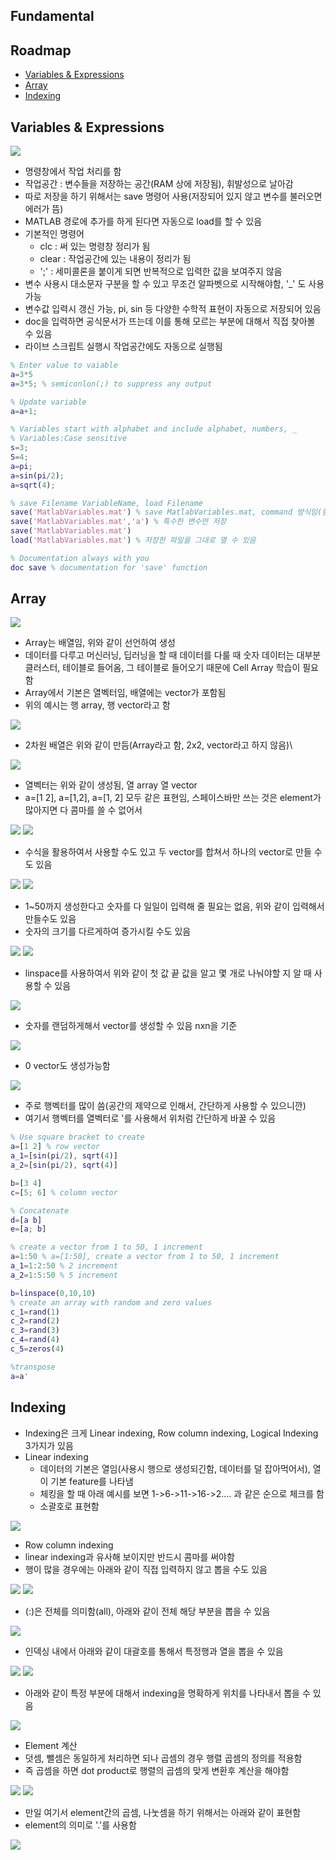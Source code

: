 ## Fundamental

## Roadmap
- [Variables & Expressions](#Variables-&-Expressions)
- [Array](#Array)
- [Indexing](#Indexing)

## Variables & Expressions
<img src="https://s3.us-west-2.amazonaws.com/secure.notion-static.com/101b023c-6a4c-4163-b3ca-b8736176de04/Untitled.png?X-Amz-Algorithm=AWS4-HMAC-SHA256&X-Amz-Credential=AKIAT73L2G45O3KS52Y5%2F20210312%2Fus-west-2%2Fs3%2Faws4_request&X-Amz-Date=20210312T004312Z&X-Amz-Expires=86400&X-Amz-Signature=c641e9d45694442eafc1a93a62195cd02cffc0747f24bbae7d5120428ec16738&X-Amz-SignedHeaders=host&response-content-disposition=filename%20%3D%22Untitled.png%22">

- 명령창에서 작업 처리를 함
- 작업공간 : 변수들을 저장하는 공간(RAM 상에 저장됨), 휘발성으로 날아감 
- 따로 저장을 하기 위해서는 save 명령어 사용(저장되어 있지 않고 변수를 불러오면 에러가 뜸)
- MATLAB 경로에 추가를 하게 된다면 자동으로 load를 할 수 있음
- 기본적인 명령어
	- clc : 써 있는 명령창 정리가 됨
	- clear : 작업공간에 있는 내용이 정리가 됨
	- ';' : 세미콜론을 붙이게 되면 반복적으로 입력한 값을 보여주지 않음
- 변수 사용시 대소문자 구분을 할 수 있고 무조건 알파벳으로 시작해야함, '_' 도 사용 가능
- 변수값 입력시 갱신 가능, pi, sin 등 다양한 수학적 표현이 자동으로 저장되어 있음
- doc을 입력하면 공식문서가 뜨는데 이를 통해 모르는 부분에 대해서 직접 찾아볼 수 있음
- 라이브 스크립트 실행시 작업공간에도 자동으로 실행됨
```MATLAB
% Enter value to vaiable
a=3*5
a=3*5; % semiconlon(;) to suppress any output

% Update variable
a=a+1;

% Variables start with alphabet and include alphabet, numbers, _
% Variables:Case sensitive
s=3;
S=4;
a=pi;
a=sin(pi/2);
a=sqrt(4);

% save Filename VariableName, load Filename
save('MatlabVariables.mat') % save MatlabVariables.mat, command 방식임(함수 방식 x)
save('MatlabVariables.mat','a') % 특수한 변수만 저장
save('MatlabVariables.mat')
load('MatlabVariables.mat') % 저장한 파일을 그대로 열 수 있음

% Documentation always with you
doc save % documentation for 'save' function 
```

## Array
<img src="https://s3.us-west-2.amazonaws.com/secure.notion-static.com/c8b2c91d-99d6-4c26-80c8-a3b8c899ea1b/Untitled.png?X-Amz-Algorithm=AWS4-HMAC-SHA256&X-Amz-Credential=AKIAT73L2G45O3KS52Y5%2F20210312%2Fus-west-2%2Fs3%2Faws4_request&X-Amz-Date=20210312T005444Z&X-Amz-Expires=86400&X-Amz-Signature=75e9cbf0a9893b7304852f0fd861419d2ee1599474063394673da7f9386d3bf2&X-Amz-SignedHeaders=host&response-content-disposition=filename%20%3D%22Untitled.png%22">

- Array는 배열임, 위와 같이 선언하여 생성
- 데이터를 다루고 머신러닝, 딥러닝을 할 때 데이터를 다룰 때 숫자 데이터는 대부분 클러스터, 테이블로 들어옴, 그 테이블로 들어오기 때문에 Cell Array 학습이 필요함 
- Array에서 기본은 열벡터임, 배열에는 vector가 포함됨
- 위의 예시는 행 array, 행 vector라고 함

<img src="https://s3.us-west-2.amazonaws.com/secure.notion-static.com/864128fc-b07c-420d-8e9e-f3691716cdcf/Untitled.png?X-Amz-Algorithm=AWS4-HMAC-SHA256&X-Amz-Credential=AKIAT73L2G45O3KS52Y5%2F20210312%2Fus-west-2%2Fs3%2Faws4_request&X-Amz-Date=20210312T005646Z&X-Amz-Expires=86400&X-Amz-Signature=adeb4494c7ade15b3c6cdfee19a8711a7ec20b239534a71a44365a0db84c07aa&X-Amz-SignedHeaders=host&response-content-disposition=filename%20%3D%22Untitled.png%22">

- 2차원 배열은 위와 같이 만듬(Array라고 함, 2x2, vector라고 하지 않음)\

<img src="https://s3.us-west-2.amazonaws.com/secure.notion-static.com/53f10b17-6ac9-42d9-8f22-592ee406c466/Untitled.png?X-Amz-Algorithm=AWS4-HMAC-SHA256&X-Amz-Credential=AKIAT73L2G45O3KS52Y5%2F20210312%2Fus-west-2%2Fs3%2Faws4_request&X-Amz-Date=20210312T005722Z&X-Amz-Expires=86400&X-Amz-Signature=a60970842e29d1d2a922f72acb5070bc770bac00878fdf13ebced43758dc2ac5&X-Amz-SignedHeaders=host&response-content-disposition=filename%20%3D%22Untitled.png%22">

- 열벡터는 위와 같이 생성됨, 열 array 열 vector
- a=[1 2], a=[1,2], a=[1, 2] 모두 같은 표현임, 스페이스바만 쓰는 것은 element가 많아지면 다 콤마를 쓸 수 없어서

<img src="https://s3.us-west-2.amazonaws.com/secure.notion-static.com/5932fba8-330d-428b-abf8-be804840f3bb/Untitled.png?X-Amz-Algorithm=AWS4-HMAC-SHA256&X-Amz-Credential=AKIAT73L2G45O3KS52Y5%2F20210312%2Fus-west-2%2Fs3%2Faws4_request&X-Amz-Date=20210312T005853Z&X-Amz-Expires=86400&X-Amz-Signature=f5c48b5f78533943b522910a9c5feee851b97d0c6322c6265e0af1813f246787&X-Amz-SignedHeaders=host&response-content-disposition=filename%20%3D%22Untitled.png%22">
<img src="https://s3.us-west-2.amazonaws.com/secure.notion-static.com/873f2f03-af5c-4a6b-87a7-ddeeb966ae44/Untitled.png?X-Amz-Algorithm=AWS4-HMAC-SHA256&X-Amz-Credential=AKIAT73L2G45O3KS52Y5%2F20210312%2Fus-west-2%2Fs3%2Faws4_request&X-Amz-Date=20210312T005910Z&X-Amz-Expires=86400&X-Amz-Signature=f88bc2f69446e62c5412ec255c31e7b049bb6d37ff6414b006ee26664d6bc533&X-Amz-SignedHeaders=host&response-content-disposition=filename%20%3D%22Untitled.png%22">

- 수식을 활용하여서 사용할 수도 있고 두 vector를 합쳐서 하나의 vector로 만들 수도 있음 

<img src="https://s3.us-west-2.amazonaws.com/secure.notion-static.com/29ddeaeb-671e-472f-bf1e-ac58a3d270cf/Untitled.png?X-Amz-Algorithm=AWS4-HMAC-SHA256&X-Amz-Credential=AKIAT73L2G45O3KS52Y5%2F20210312%2Fus-west-2%2Fs3%2Faws4_request&X-Amz-Date=20210312T005956Z&X-Amz-Expires=86400&X-Amz-Signature=2356557bd83fa0123ae2571709ae52a44a38c7786d2d06771ef78e6870cb2524&X-Amz-SignedHeaders=host&response-content-disposition=filename%20%3D%22Untitled.png%22">
<img src="https://s3.us-west-2.amazonaws.com/secure.notion-static.com/a09a35b3-38e6-46eb-a33a-c9c2a476d3bc/Untitled.png?X-Amz-Algorithm=AWS4-HMAC-SHA256&X-Amz-Credential=AKIAT73L2G45O3KS52Y5%2F20210312%2Fus-west-2%2Fs3%2Faws4_request&X-Amz-Date=20210312T010006Z&X-Amz-Expires=86400&X-Amz-Signature=55bc1bc1d4d8f2392733c1489a18780300273040b128312edb54899e96d91fea&X-Amz-SignedHeaders=host&response-content-disposition=filename%20%3D%22Untitled.png%22">

- 1~50까지 생성한다고 숫자를 다 일일이 입력해 줄 필요는 없음, 위와 같이 입력해서 만들수도 있음 
- 숫자의 크기를 다르게하여 증가시킬 수도 있음 

<img src="https://s3.us-west-2.amazonaws.com/secure.notion-static.com/c0d0dfea-eac8-4009-861d-ab25a8a17790/Untitled.png?X-Amz-Algorithm=AWS4-HMAC-SHA256&X-Amz-Credential=AKIAT73L2G45O3KS52Y5%2F20210312%2Fus-west-2%2Fs3%2Faws4_request&X-Amz-Date=20210312T010101Z&X-Amz-Expires=86400&X-Amz-Signature=8e1684955397a8062c75bcff7b0f4837e6894c4807d087d63c6b8bc60a484c8e&X-Amz-SignedHeaders=host&response-content-disposition=filename%20%3D%22Untitled.png%22">
<img src="https://s3.us-west-2.amazonaws.com/secure.notion-static.com/0a9459c3-02c1-4334-9098-1cad4de5f4d1/Untitled.png?X-Amz-Algorithm=AWS4-HMAC-SHA256&X-Amz-Credential=AKIAT73L2G45O3KS52Y5%2F20210312%2Fus-west-2%2Fs3%2Faws4_request&X-Amz-Date=20210312T010111Z&X-Amz-Expires=86400&X-Amz-Signature=9ec4a8d29a6ee44fa26601dbbe6b96b60e3b756e66cb847c55a43a85d587157c&X-Amz-SignedHeaders=host&response-content-disposition=filename%20%3D%22Untitled.png%22">

- linspace를 사용하여서 위와 같이 첫 값 끝 값을 알고 몇 개로 나눠야할 지 알 때 사용할 수 있음

<img src="https://s3.us-west-2.amazonaws.com/secure.notion-static.com/975c848c-f18c-4797-9d46-c2f16a7f3316/Untitled.png?X-Amz-Algorithm=AWS4-HMAC-SHA256&X-Amz-Credential=AKIAT73L2G45O3KS52Y5%2F20210312%2Fus-west-2%2Fs3%2Faws4_request&X-Amz-Date=20210312T010206Z&X-Amz-Expires=86400&X-Amz-Signature=d514957aa67cba7122b1f0c79afb8edf8f06c618807dcbfc72772efbdf38cad0&X-Amz-SignedHeaders=host&response-content-disposition=filename%20%3D%22Untitled.png%22">

- 숫자를 랜덤하게해서 vector를 생성할 수 있음 nxn을 기준

<img src="https://s3.us-west-2.amazonaws.com/secure.notion-static.com/c0f644c0-348a-4444-993f-270762361c40/Untitled.png?X-Amz-Algorithm=AWS4-HMAC-SHA256&X-Amz-Credential=AKIAT73L2G45O3KS52Y5%2F20210312%2Fus-west-2%2Fs3%2Faws4_request&X-Amz-Date=20210312T010236Z&X-Amz-Expires=86400&X-Amz-Signature=0bf2830bf1bea5e8d449b229f793034da709b875ef11cec28c09edce34edb47c&X-Amz-SignedHeaders=host&response-content-disposition=filename%20%3D%22Untitled.png%22">

- 0 vector도 생성가능함

<img src="https://s3.us-west-2.amazonaws.com/secure.notion-static.com/5635a5ec-bcbb-4cc8-a9ad-cd0b4342ff21/Untitled.png?X-Amz-Algorithm=AWS4-HMAC-SHA256&X-Amz-Credential=AKIAT73L2G45O3KS52Y5%2F20210312%2Fus-west-2%2Fs3%2Faws4_request&X-Amz-Date=20210312T010303Z&X-Amz-Expires=86400&X-Amz-Signature=9a2cc797fe3d4071401a73f1e5da4c2a04570773ed568f80bbf711ad9d4943ac&X-Amz-SignedHeaders=host&response-content-disposition=filename%20%3D%22Untitled.png%22">

- 주로 행벡터를 많이 씀(공간의 제약으로 인해서, 간단하게 사용할 수 있으니깐)
- 여기서 행벡터를 열벡터로 '를 사용해서 위처럼 간단하게 바꿀 수 있음
```MATLAB
% Use square bracket to create
a=[1 2] % row vector
a_1=[sin(pi/2), sqrt(4)]
a_2=[sin(pi/2), sqrt(4)]

b=[3 4]
c=[5; 6] % column vector

% Concatenate
d=[a b]
e=[a; b]

% create a vector from 1 to 50, 1 increment
a=1:50 % a=[1:50], create a vector from 1 to 50, 1 increment
a_1=1:2:50 % 2 increment
a_2=1:5:50 % 5 increment

b=linspace(0,10,10)
% create an array with random and zero values
c_1=rand(1)
c_2=rand(2)
c_3=rand(3)
c_4=rand(4)
c_5=zeros(4)

%transpose
a=a'
```


## Indexing
- Indexing은 크게 Linear indexing, Row column indexing, Logical Indexing 3가지가 있음
- Linear indexing
	- 데이터의 기본은 열임(사용시 행으로 생성되긴함, 데이터를 덜 잡아먹어서), 열이 기본 feature를 나타냄
	- 체킹을 할 때 아래 예시를 보면 1->6->11->16->2.... 과 같은 순으로 체크를 함
	- 소괄호로 표현함
<img src="https://s3.us-west-2.amazonaws.com/secure.notion-static.com/6939236a-f95d-4b0a-baa8-1eb36f0ef23e/Untitled.png?X-Amz-Algorithm=AWS4-HMAC-SHA256&X-Amz-Credential=AKIAT73L2G45O3KS52Y5%2F20210312%2Fus-west-2%2Fs3%2Faws4_request&X-Amz-Date=20210312T011020Z&X-Amz-Expires=86400&X-Amz-Signature=f306be2f2e471c93635528965359da084da00b45e6d72423a7a9e24a688ecb1b&X-Amz-SignedHeaders=host&response-content-disposition=filename%20%3D%22Untitled.png%22">

- Row column indexing
- linear indexing과 유사해 보이지만 반드시 콤마를 써야함
- 행이 많을 경우에는 아래와 같이 직접 입력하지 않고 뽑을 수도 있음 
<img src="https://s3.us-west-2.amazonaws.com/secure.notion-static.com/8be3e2c5-04c0-4a62-b321-e364bf517abd/Untitled.png?X-Amz-Algorithm=AWS4-HMAC-SHA256&X-Amz-Credential=AKIAT73L2G45O3KS52Y5%2F20210312%2Fus-west-2%2Fs3%2Faws4_request&X-Amz-Date=20210312T011126Z&X-Amz-Expires=86400&X-Amz-Signature=1e4dca638575b0b88c2eb16c129411a36f39983606c9ecf77343918956dcebcf&X-Amz-SignedHeaders=host&response-content-disposition=filename%20%3D%22Untitled.png%22">
<img src="https://s3.us-west-2.amazonaws.com/secure.notion-static.com/fbb2df24-9e58-4109-b3e2-14a96c5fe9a4/Untitled.png?X-Amz-Algorithm=AWS4-HMAC-SHA256&X-Amz-Credential=AKIAT73L2G45O3KS52Y5%2F20210312%2Fus-west-2%2Fs3%2Faws4_request&X-Amz-Date=20210312T011137Z&X-Amz-Expires=86400&X-Amz-Signature=ed8337d82cd9b55f5d6d8f25f4a55700a7a7e56362c1be2570be8f2cd412ad8a&X-Amz-SignedHeaders=host&response-content-disposition=filename%20%3D%22Untitled.png%22">

- (:)은 전체를 의미함(all), 아래와 같이 전체 해당 부분을 뽑을 수 있음
<img src="https://s3.us-west-2.amazonaws.com/secure.notion-static.com/ec0ff9e0-f248-4b1b-8ba7-992fc26778f6/Untitled.png?X-Amz-Algorithm=AWS4-HMAC-SHA256&X-Amz-Credential=AKIAT73L2G45O3KS52Y5%2F20210312%2Fus-west-2%2Fs3%2Faws4_request&X-Amz-Date=20210312T011218Z&X-Amz-Expires=86400&X-Amz-Signature=121578c2a5d9f3d6eb8b01a1ac1600358871715ece5bc8adfc9e5df32811aa7d&X-Amz-SignedHeaders=host&response-content-disposition=filename%20%3D%22Untitled.png%22">

- 인덱싱 내에서 아래와 같이 대괄호를 통해서 특정행과 열을 뽑을 수 있음 
<img src="https://s3.us-west-2.amazonaws.com/secure.notion-static.com/6bde0250-47de-4a38-847e-62754b1457c2/Untitled.png?X-Amz-Algorithm=AWS4-HMAC-SHA256&X-Amz-Credential=AKIAT73L2G45O3KS52Y5%2F20210312%2Fus-west-2%2Fs3%2Faws4_request&X-Amz-Date=20210312T011317Z&X-Amz-Expires=86400&X-Amz-Signature=4a39fea0190a3e11a9d9c5092fb55dc96613b5900d33263b761798af266765a7&X-Amz-SignedHeaders=host&response-content-disposition=filename%20%3D%22Untitled.png%22">
<img src="https://s3.us-west-2.amazonaws.com/secure.notion-static.com/688978bd-eacd-4f71-ac33-63c464549114/Untitled.png?X-Amz-Algorithm=AWS4-HMAC-SHA256&X-Amz-Credential=AKIAT73L2G45O3KS52Y5%2F20210312%2Fus-west-2%2Fs3%2Faws4_request&X-Amz-Date=20210312T011327Z&X-Amz-Expires=86400&X-Amz-Signature=e5b998d262f95b3c2c4bbd6bd41b4bfe40451b14ce66b1e345d7c3ba90fa24bd&X-Amz-SignedHeaders=host&response-content-disposition=filename%20%3D%22Untitled.png%22">

- 아래와 같이 특정 부분에 대해서 indexing을 명확하게 위치를 나타내서 뽑을 수 있음 
<img src="https://s3.us-west-2.amazonaws.com/secure.notion-static.com/384c76df-56dd-4aea-9704-632cc1f4f9c5/Untitled.png?X-Amz-Algorithm=AWS4-HMAC-SHA256&X-Amz-Credential=AKIAT73L2G45O3KS52Y5%2F20210312%2Fus-west-2%2Fs3%2Faws4_request&X-Amz-Date=20210312T011400Z&X-Amz-Expires=86400&X-Amz-Signature=ab51dc16bf5265315c2f8962ecc944931717d3e272a55acb20fe7713e26d4938&X-Amz-SignedHeaders=host&response-content-disposition=filename%20%3D%22Untitled.png%22">

- Element 계산
- 덧셈, 뺄셈은 동일하게 처리하면 되나 곱셈의 경우 행렬 곱셈의 정의를 적용함
- 즉 곱셈을 하면 dot product로 행렬의 곱셈의 맞게 변환후 계산을 해야함
<img src="https://s3.us-west-2.amazonaws.com/secure.notion-static.com/22ba4009-92ef-4e73-b950-1ea4c5853c60/Untitled.png?X-Amz-Algorithm=AWS4-HMAC-SHA256&X-Amz-Credential=AKIAT73L2G45O3KS52Y5%2F20210312%2Fus-west-2%2Fs3%2Faws4_request&X-Amz-Date=20210312T011435Z&X-Amz-Expires=86400&X-Amz-Signature=014924748827a518805b4f95650da76f667fc2b91f3bcc11fae3f1f203836336&X-Amz-SignedHeaders=host&response-content-disposition=filename%20%3D%22Untitled.png%22">
<img src="https://s3.us-west-2.amazonaws.com/secure.notion-static.com/4a5c5c9a-2094-42cb-8d75-f125b21bad7c/Untitled.png?X-Amz-Algorithm=AWS4-HMAC-SHA256&X-Amz-Credential=AKIAT73L2G45O3KS52Y5%2F20210312%2Fus-west-2%2Fs3%2Faws4_request&X-Amz-Date=20210312T011502Z&X-Amz-Expires=86400&X-Amz-Signature=c8d8064ba275ec50def2c6a0689384c63ea3abbb712e796c1cc189527ccde9c2&X-Amz-SignedHeaders=host&response-content-disposition=filename%20%3D%22Untitled.png%22">

- 만일 여기서 element간의 곱셈, 나눗셈을 하기 위해서는 아래와 같이 표현함
- element의 의미로 '.'를 사용함
<img src="https://s3.us-west-2.amazonaws.com/secure.notion-static.com/ef4cc4a2-e8ec-46c6-ace6-227d7c106714/Untitled.png?X-Amz-Algorithm=AWS4-HMAC-SHA256&X-Amz-Credential=AKIAT73L2G45O3KS52Y5%2F20210312%2Fus-west-2%2Fs3%2Faws4_request&X-Amz-Date=20210312T011611Z&X-Amz-Expires=86400&X-Amz-Signature=36599a9e45742c774af03eeb010d1d4588b499ade7dd245243f1d83b5f431ad5&X-Amz-SignedHeaders=host&response-content-disposition=filename%20%3D%22Untitled.png%22">